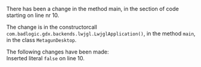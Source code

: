 There has been a change in the method main, in the section of code starting on line nr 10.
  
The change is in the constructorcall ```com.badlogic.gdx.backends.lwjgl.LwjglApplication()```, in the method ```main```, in the class ```MetagunDesktop```.
  
The following changes have been made:  
Inserted literal ```false``` on line 10.  
